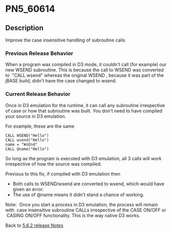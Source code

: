# PN5_60614

<PageHeader />

## Description

Improve the case insensitive handling of subroutine calls

### Previous Release Behavior

When a program was compiled in D3 mode, it couldn't call (for example) our new WSEND subroutine. This is because the call to WSEND was converted to  "CALL wsend" whereas the original WSEND , because it was part of the jBASE build, didn't have the case changed to wsend.

### Current Release Behavior

Once in D3 emulation for the runtime, it can call any subroutine irrespective of case or how that subroutine was built. You don't need to have compiled your source in D3 emulation.

For example, these are the same

```
CALL WSEND("Hello")
CALL wsend("Hello")
name = "WsEnd"
CALL @name("Hello")
```

So long as the program is executed with D3 emulation, all 3 calls will work irrespective of how the source was compiled.

Previous to this fix, if compiled with D3 emulation then

- Both calls to WSEND/wsend are converted to wsend, which would have given an error.
- The use of @name means it didn't stand a chance of working.

Note:  Once you start a process in D3 emulation, the process will remain with  case insensitive subroutine CALLs irrespective of the CASE ON/OFF or  CASING ON/OFF functionality. This is the way native D3 works.

Back to [5.6.2 release Notes](./../README.md)
